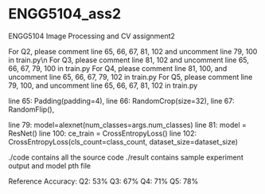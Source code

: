 # ENGG5104_ass2
ENGG5104 Image Processing and CV assignment2

For Q2, please comment line 65, 66, 67, 81, 102 and uncomment line 79, 100 in train.py\n
For Q3, please comment line 81, 102 and uncomment line 65, 66, 67, 79, 100 in train.py
For Q4, please comment line 81, 100, and uncomment line 65, 66, 67, 79, 102 in train.py 
For Q5, please comment line 79, 100, and uncomment line 65, 66, 67, 81, 102 in train.py

line 65:	Padding(padding=4),
line 66:	RandomCrop(size=32),
line 67:	RandomFlip(),

line 79:	model=alexnet(num_classes=args.num_classes)
line 81:	model = ResNet()
line 100:	ce_train = CrossEntropyLoss()
line 102:	CrossEntropyLoss(cls_count=class_count, dataset_size=dataset_size)

./code contains all the source code
./result contains sample experiment output and model pth file

Reference Accuracy:
Q2:	53%
Q3:	67%
Q4:	71%
Q5:	78%
